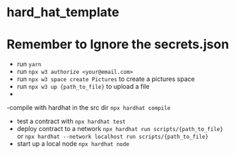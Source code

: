 # hard_hat_template

# Remember to Ignore the secrets.json

- run `yarn`
- run `npx w3 authorize <your@email.com>`
 - run `npx w3 space create Pictures` to create a pictures space
 - run `npx w3 up {path_to_file}` to upload a file
 - 

-compile with hardhat in the src dir `npx hardhat compile`
- test a contract with `npx hardhat test`
- deploy contract to a network `npx hardhat run scripts/{path_to_file}`
or `npx hardhat --network localhost run scripts/{path_to_file}`
- start up a local node `npx hardhat node`